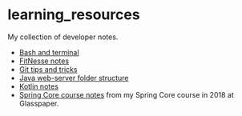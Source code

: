 # learning_resources
My collection of developer notes.

* [Bash and terminal](bash_resources.md)
* [FitNesse notes](fitnesse/fitnesse_resources.md)
* [Git tips and tricks](git_resources.md)
* [Java web-server folder structure](web_server_without_spring.md)
* [Kotlin notes](kotlin_resources.md)
* [Spring Core course notes](spring/spring-core.md) from my Spring Core course in 2018 at Glasspaper.
